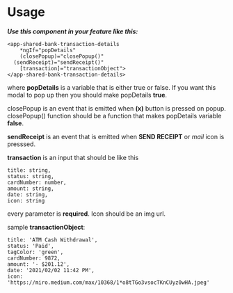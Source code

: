 # Usage

**_Use this component in your feature like this:_**

```
<app-shared-bank-transaction-details
	*ngIf="popDetails"
	(closePopup)="closePopup()"
  (sendReceipt)="sendReceipt()"
	[transaction]="transactionObject">
</app-shared-bank-transaction-details>
```

where **popDetails** is a variable that is either true or false. If you want this modal to pop up then you should make popDetails **true**.

closePopup is an event that is emitted when **(x)** button is pressed on popup. closePopup() function should be a function that makes popDetails variable **false**.

**sendReceipt** is an event that is emitted when **SEND RECEIPT** or _mail_ icon is presssed.

**transaction** is an input that should be like this

```
title: string,
status: string,
cardNumber: number,
amount: string,
date: string,
icon: string
```

every parameter is **required**. Icon should be an img url.

sample **transactionObject**:

```
title: 'ATM Cash Withdrawal',
status: 'Paid',
tagColor: 'green',
cardNumber: 9872,
amount: '- $201.12',
date: '2021/02/02 11:42 PM',
icon: 'https://miro.medium.com/max/10368/1*o8tTGo3vsocTKnCUyz0wHA.jpeg'
```
